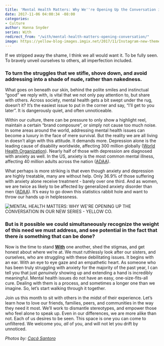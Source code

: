 ```yaml
---
title: 'Mental Health Matters: Why We''re Opening Up the Conversation in Our New Series'
date: 2017-11-06 04:00:34 -08:00
categories:
- Culture
author: Hanna Snyder
series: With
redirect_from: "/with/mental-health-matters-opening-conversation/"
image: https://yellow-blog-images.imgix.net/2017/11/Instagram-new-theme.jpg
---
```


If we stripped away the shame, I think we all would want it. To be fully seen. To bravely unveil ourselves to others, all imperfection included.

### **To turn the struggles that we stifle, shove down, and avoid addressing into a shade of nude, rather than nakedness.**

What goes on beneath our skin, behind the polite smiles and instinctual “good” we reply with, is vital that we not only pay attention to, but share with others. Across society, mental health gets a bit swept under the rug, doesn’t it? It’s the easiest issue to put in the corner and say, “I’ll get to you later”. It is dangerously quiet, and often unnoticeable.

Within our culture, there can be pressure to only show a highlight reel, maintain a certain “brand composure”, or simply not cause too much noise. In some areas around the world, addressing mental health issues can become a luxury in the face of mere survival. But the reality we are all living in doesn’t align with this attitude. It demands more. Depression alone is the leading cause of disability worldwide, affecting 300 million globally ([World Health Organization](http://www.who.int/mediacentre/factsheets/fs369/en/)). Nearly half of those with depression are diagnosed with anxiety as well. In the US, anxiety is the most common mental illness, affecting 40 million adults across the nation ([ADAA](https://adaa.org/about-adaa/press-room/facts-statistics)).

What perhaps is more striking is that even though anxiety and depression are highly treatable, many are without help. Only 36.9% of those suffering with anxiety alone receive treatment - barely over one third. And as women, we are twice as likely to be affected by generalized anxiety disorder than men ([ADAA](https://adaa.org/about-adaa/press-room/facts-statistics)). It’s easy to go down this statistics rabbit hole and want to throw our hands up in helplessness.

![MENTAL HEALTH MATTERS: WHY WE'RE OPENING UP THE CONVERSATION IN OUR NEW SERIES - YELLOW CO. ](https://yellow-blog-images.imgix.net/2017/11/0P7A97992-Edit-1.jpg)

### **But is it possible we could simultaneously recognize the weight of this need we must address, and see potential in the fact that there _is_ something that can be done?**

Now is the time to stand [**With**](http://yellowco.co/category/with/) one another, shed the stigmas, and get honest about where we’re at. We must ruthlessly look after our sisters, and ourselves, who are struggling with these debilitating issues. It begins with an ear. With an eye to eye gaze and an empathetic heart. As someone who has been truly struggling with anxiety for the majority of the past year, I can tell you that just _genuinely_ showing up and extending a hand is incredibly meaningful. Mental health issues do not have an easy, one-size-fits-all cure. Dealing with them is a process, and sometimes a longer one than we imagine. So, let’s start walking through it together.

Join us this month to sit with others in the midst of their experience. Let’s learn how to love our friends, families, peers, and communities in the way they need it most. We’ll work to dismantle stereotypes, and empower those who feel alone to speak up. Even in our differences, we are more alike than not. Each of us desires to be seen. This space is one you can come to unfiltered. We welcome you, _all_ of you, and will not let you drift by unnoticed.

_Photos by: [Cacá Santoro](http://cacasantoro.com/)_
